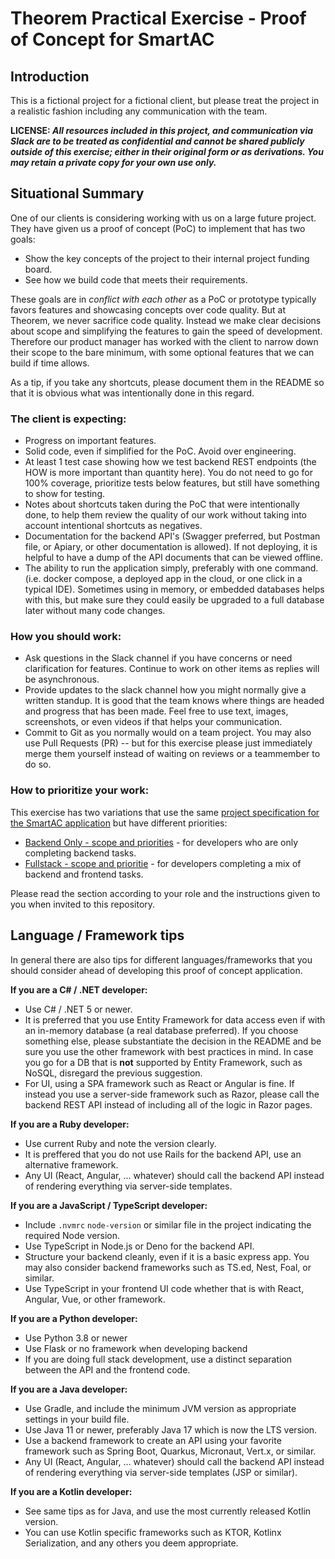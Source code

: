 # Theorem Practical Exercise - Proof of Concept for SmartAC

## Introduction

This is a fictional project for a fictional client, but please treat the project in a realistic fashion including any communication with the team.  

**LICENSE: _All resources included in this project, and communication via Slack are to be treated as confidential and cannot be shared publicly outside of this exercise; either in their original form or as derivations.  You may retain a private copy for your own use only._**

## Situational Summary

One of our clients is considering working with us on a large future project.  They have given us a proof of concept (PoC) to implement that has two goals:

* Show the key concepts of the project to their internal project funding board.
* See how we build code that meets their requirements.

These goals are in _conflict with each other_ as a PoC or prototype typically favors features and showcasing concepts over code quality.  But at Theorem, we never sacrifice code quality.  Instead we make clear decisions about scope and simplifying the features to gain the speed of development.  Therefore our product manager has worked with the client to narrow down their scope to the bare minimum, with some optional features that we can build if time allows.  

As a tip, if you take any shortcuts, please document them in the README so that it is obvious what was intentionally done in this regard.

### The client is expecting:

* Progress on important features.
* Solid code, even if simplified for the PoC.  Avoid over engineering.
* At least 1 test case showing how we test backend REST endpoints (the HOW is more important than quantity here).  You do not need to go for 100% coverage, prioritize tests below features, but still have something to show for testing.
* Notes about shortcuts taken during the PoC that were intentionally done, to help them review the quality of our work without taking into account intentional shortcuts as negatives.
* Documentation for the backend API's (Swagger preferred, but Postman file, or Apiary, or other documentation is allowed).  If not deploying, it is helpful to have a dump of the API documents that can be viewed offline.
* The ability to run the application simply, preferably with one command.  (i.e. docker compose, a deployed app in the cloud, or one click in a typical IDE).  Sometimes using in memory, or embedded databases helps with this, but make sure they could easily be upgraded to a full database later without many code changes.

### How you should work:

* Ask questions in the Slack channel if you have concerns or need clarification for features.  Continue to work on other items as replies will be asynchronous.
* Provide updates to the slack channel how you might normally give a written standup.  It is good that the team knows where things are headed and progress that has been made.  Feel free to use text, images, screenshots, or even videos if that helps your communication.
* Commit to Git as you normally would on a team project.  You may also use Pull Requests (PR) -- but for this exercise please just immediately merge them yourself instead of waiting on reviews or a teammember to do so.

### How to prioritize your work:

This exercise has two variations that use the same [project specification for the SmartAC application](smartac-spec.md) but have different priorities:

* [Backend Only - scope and priorities](smartac-priorities-backend-only.md) - for developers who are only completing backend tasks.
* [Fullstack - scope and prioritie](smartac-priorities-fullstack.md) - for developers completing a mix of backend and frontend tasks.

Please read the section according to your role and the instructions given to you when invited to this repository.

## Language / Framework tips

In general there are also tips for different languages/frameworks that you should consider ahead of developing this proof of concept application.

**If you are a C# / .NET developer:**
* Use C# / .NET 5 or newer.
* It is preferred that you use Entity Framework for data access even if with an in-memory database (a real database preferred).  If you choose something else, please substantiate the decision in the README and be sure you use the other framework with best practices in mind. In case you go for a DB that is **not** supported by Entity Framework, such as NoSQL, disregard the previous suggestion.
* For UI, using a SPA framework such as React or Angular is fine.  If instead you use a server-side framework such as Razor, please call the backend REST API instead of including all of the logic in Razor pages.

**If you are a Ruby developer:**
* Use current Ruby and note the version clearly.
* It is preffered that you do not use Rails for the backend API, use an alternative framework.  
* Any UI (React, Angular, ... whatever) should call the backend API instead of rendering everything via server-side templates.

**If you are a JavaScript / TypeScript developer:**
* Include `.nvmrc`  `node-version` or similar file in the project indicating the required Node version.
* Use TypeScript in Node.js or Deno for the backend API.
* Structure your backend cleanly, even if it is a basic express app.  You may also consider backend frameworks such as TS.ed, Nest, Foal, or similar. 
* Use TypeScript in your frontend UI code whether that is with React, Angular, Vue, or other framework.

**If you are a Python developer:**
* Use Python 3.8 or newer
* Use Flask or no framework when developing backend
* If you are doing full stack development, use a distinct separation between the API and the frontend code.

**If you are a Java developer:**
* Use Gradle, and include the minimum JVM version as appropriate settings in your build file.
* Use Java 11 or newer, preferably Java 17 which is now the LTS version.
* Use a backend framework to create an API using your favorite framework such as Spring Boot, Quarkus, Micronaut, Vert.x, or similar.
* Any UI (React, Angular, ... whatever) should call the backend API instead of rendering everything via server-side templates (JSP or similar).

**If you are a Kotlin developer:**
* See same tips as for Java, and use the most currently released Kotlin version.
* You can use Kotlin specific frameworks such as KTOR, Kotlinx Serialization, and any others you deem appropriate.
